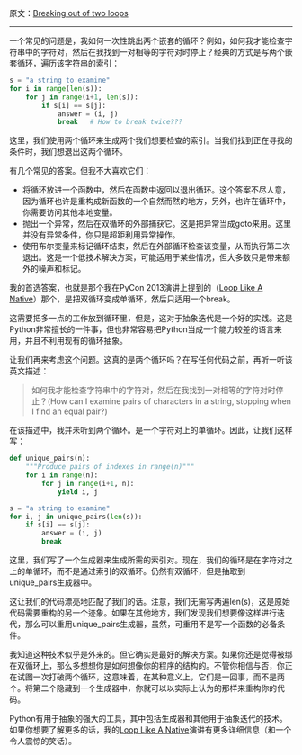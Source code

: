 原文：[Breaking out of two loops](http://nedbatchelder.com/blog/201608/breaking_out_of_two_loops.html "Link to this post" )

---

一个常见的问题是，我如何一次性跳出两个嵌套的循环？例如，如何我才能检查字符串中的字符对，然后在我找到一对相等的字符对时停止？经典的方式是写两个嵌套循环，遍历该字符串的索引：

```python
s = "a string to examine"
for i in range(len(s)):
    for j in range(i+1, len(s)):
        if s[i] == s[j]:
            answer = (i, j)
            break   # How to break twice???
```

这里，我们使用两个循环来生成两个我们想要检查的索引。当我们找到正在寻找的条件时，我们想退出这两个循环。

有几个常见的答案。但我不大喜欢它们：

  * 将循环放进一个函数中，然后在函数中返回以退出循环。这个答案不尽人意，因为循环也许是重构成新函数的一个自然而然的地方，另外，也许在循环中，你需要访问其他本地变量。
  * 抛出一个异常，然后在双循环的外部捕获它。这是把异常当成goto来用。这里并没有异常条件，你只是超距利用异常操作。
  * 使用布尔变量来标记循环结束，然后在外部循环检查该变量，从而执行第二次退出。这是一个低技术解决方案，可能适用于某些情况，但大多数只是带来额外的噪声和标记。

我的首选答案，也就是那个我在PyCon 2013演讲上提到的（[Loop Like A Native](http://nedbatchelder.com/text/iter.html)）那个，是把双循环变成单循环，然后只适用一个break。

这需要把多一点的工作放到循环里，但是，这对于抽象迭代是一个好的实践。这是Python非常擅长的一件事，但也非常容易把Python当成一个能力较差的语言来用，并且不利用现有的循环抽象。

让我们再来考虑这个问题。这真的是两个循环吗？在写任何代码之前，再听一听该英文描述：

> 如何我才能检查字符串中的字符对，然后在我找到一对相等的字符对时停止？(How can I examine pairs of characters in a string, stopping when I find an
equal pair?)

在该描述中，我并未听到两个循环。是一个字符对上的单循环。因此，让我们这样写：

```python
def unique_pairs(n):
    """Produce pairs of indexes in range(n)"""
    for i in range(n):
        for j in range(i+1, n):
            yield i, j

s = "a string to examine"
for i, j in unique_pairs(len(s)):
    if s[i] == s[j]:
        answer = (i, j)
        break
```

这里，我们写了一个生成器来生成所需的索引对。现在，我们的循环是在字符对之上的单循环，而不是通过索引的双循环。仍然有双循环，但是抽取到unique_pairs生成器中。

这让我们的代码漂亮地匹配了我们的话。注意，我们无需写两遍len(s)，这是原始代码需要重构的另一个迹象。如果在其他地方，我们发现我们想要像这样进行迭代，那么可以重用unique_pairs生成器，虽然，可重用不是写一个函数的必备条件。

我知道这种技术似乎是外来的。但它确实是最好的解决方案。如果你还是觉得被绑在双循环上，那么多想想你是如何想像你的程序的结构的。不管你相信与否，你正在试图一次打破两个循环，这意味着，在某种意义上，它们是一回事，而不是两个。将第二个隐藏到一个生成器中，你就可以以实际上认为的那样来重构你的代码。

Python有用于抽象的强大的工具，其中包括生成器和其他用于抽象迭代的技术。如果你想要了解更多的话，我的[Loop Like A Native](http://nedbatchelder.com/text/iter.html)演讲有更多详细信息（和一个令人震惊的笑话）。


